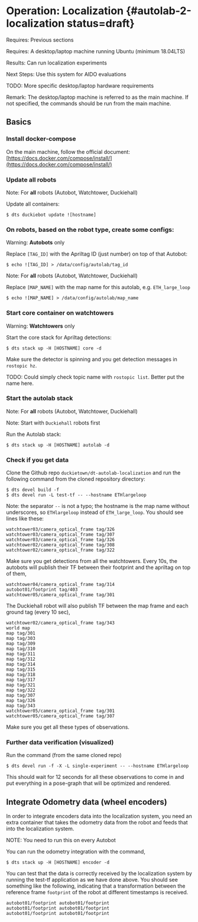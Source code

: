 # Operation: Localization {#autolab-2-localization status=draft}

<div class='requirements' markdown="1">

Requires: Previous sections

Requires: A desktop/laptop machine running Ubuntu (minimum 18.04LTS)

Results: Can run localization experiments

Next Steps: Use this system for AIDO evaluations
</div>

TODO: More specific desktop/laptop hardware requirements

Remark: The desktop/laptop machine is referred to as the main machine. If not specified, the commands should be run from the main machine.

## Basics

### Install docker-compose
On the main machine, follow the official document: [https://docs.docker.com/compose/install/](https://docs.docker.com/compose/install/)


###  Update all robots

Note: For __all__ robots (Autobot, Watchtower, Duckiehall)

Update all containers: 

    $ dts duckiebot update ![hostname]


### On robots, based on the robot type, create some configs:

Warning: __Autobots__ only

Replace `[TAG_ID]` with the Apriltag ID (just number) on top of that Autobot: 

    $ echo ![TAG_ID] > /data/config/autolab/tag_id

Note: For __all__ robots (Autobot, Watchtower, Duckiehall)

Replace `[MAP_NAME]` with the map name for this autolab, e.g. `ETH_large_loop`

    $ echo ![MAP_NAME] > /data/config/autolab/map_name


### Start core container on watchtowers

Warning: __Watchtowers__ only

Start the core stack for Apriltag detections:

    $ dts stack up -H [HOSTNAME] core -d

Make sure the detector is spinning and you get detection messages in `rostopic hz`.

TODO: Could simply check topic name with `rostopic list`. Better put the name here.


### Start the autolab stack

Note: For __all__ robots (Autobot, Watchtower, Duckiehall)

Note: Start with `Duckiehall` robots first

Run the Autolab stack:

    $ dts stack up -H [HOSTNAME] autolab -d


### Check if you get data
Clone the Github repo `duckietown/dt-autolab-localization` and run the following command from the cloned repository directory:

    $ dts devel build -f
    $ dts devel run -L test-tf -- --hostname ETHlargeloop

Note: the separator `--` is not a typo; the hostname is the map name without underscores, so `ETHlargeloop` instead of `ETH_large_loop`. You should see lines like these:

```
watchtower03/camera_optical_frame tag/326
watchtower03/camera_optical_frame tag/307
watchtower03/camera_optical_frame tag/326
watchtower02/camera_optical_frame tag/308
watchtower02/camera_optical_frame tag/322
```

Make sure you get detections from all the watchtowers. Every 10s, the autobots will publish their TF between their footprint and the apriltag on top of them,

```
watchtower04/camera_optical_frame tag/314
autobot01/footprint tag/403
watchtower05/camera_optical_frame tag/301
```

The Duckiehall robot will also publish TF between the map frame and each ground tag (every 10 sec),

```
watchtower02/camera_optical_frame tag/343
world map
map tag/301
map tag/303
map tag/309
map tag/310
map tag/311
map tag/312
map tag/314
map tag/315
map tag/318
map tag/317
map tag/321
map tag/322
map tag/307
map tag/326
map tag/343
watchtower05/camera_optical_frame tag/301
watchtower05/camera_optical_frame tag/307
```

Make sure you get all these types of observations.

### Further data verification (visualized)
Run the command (from the same cloned repo)

    $ dts devel run -f -X -L single-experiment -- --hostname ETHlargeloop

This should wait for 12 seconds for all these observations to come in and put everything in a pose-graph that will be optimized and rendered.


## Integrate Odometry data (wheel encoders)

In order to integrate encoders data into the localization system, you need an extra container that takes the odometry data from the robot and feeds that into the localization system.

NOTE: You need to run this on every Autobot

You can run the odometry integration with the command,

    $ dts stack up -H [HOSTNAME] encoder -d

You can test that the data is correctly received by the localization system by running the test-tf application as we have done above. You should see something like the following, indicating that a transformation between the reference frame `footprint` of the robot at different timestamps is received.

```
autobot01/footprint autobot01/footprint
autobot01/footprint autobot01/footprint
autobot01/footprint autobot01/footprint
```